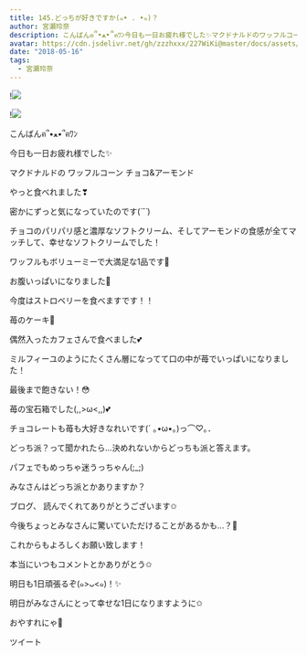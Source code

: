 ```yaml
---
title: 145.どっちが好きですか(๑• . •๑)？
author: 宮瀬玲奈
description: こんばんฅ՞•ﻌ•՞ฅﾜﾝ今日も一日お疲れ様でした✨マクドナルドのワッフルコーン チョコ&アーモンドやっと食べれました❣密かにずっと気になっていたのです(*´˘`*)...
avatar: https://cdn.jsdelivr.net/gh/zzzhxxx/227WiKi@master/docs/assets/photo/avatar/reina.jpg
date: "2018-05-16"
tags:
  - 宮瀬玲奈
---
```


!![](https://cdn.jsdelivr.net/gh/zzzhxxx/227WiKi-image@master/blog-image/reina-2018-05-16_1.jpg)

!![](https://cdn.jsdelivr.net/gh/zzzhxxx/227WiKi-image@master/blog-image/reina-2018-05-16_2.jpg)




こんばんฅ՞•ﻌ•՞ฅﾜﾝ


今日も一日お疲れ様でした✨











マクドナルドの
ワッフルコーン チョコ&アーモンド

やっと食べれました❣




密かにずっと気になっていたのです(*´˘`*)




チョコのパリパリ感と濃厚なソフトクリーム、そしてアーモンドの食感が全てマッチして、幸せなソフトクリームでした！


ワッフルもボリューミーで大満足な1品です💓




お腹いっぱいになりました💓




今度はストロベリーを食べますです！！






















苺のケーキ💓



偶然入ったカフェさんで食べました💕



ミルフィーユのようにたくさん層になってて口の中が苺でいっぱいになりました！

最後まで飽きない！😳


苺の宝石箱でした(,,>ω<,,)💕
















チョコレートも苺も大好きなれいです(´ ｡•ω•｡)っ⌒♡｡．






どっち派？って聞かれたら...決めれないからどっちも派と答えます。



パフェでもめっちゃ迷うっちゃん(;_;)







みなさんはどっち派とかありますか？












ブログ、
読んでくれてありがとうございます✩


今後ちょっとみなさんに驚いていただけることがあるかも...？💓



これからもよろしくお願い致します！



本当にいつもコメントとかありがとう✩


明日も1日頑張るぞ(๑>ᴗ<๑)！✨


明日がみなさんにとって幸せな1日になりますように✩



おやすれにゃ💓


ツイート



